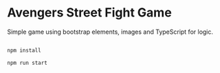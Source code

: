 # Avengers Street Fight Game

Simple game using bootstrap elements, images and TypeScript for logic.


```bash

npm install

npm run start

```
